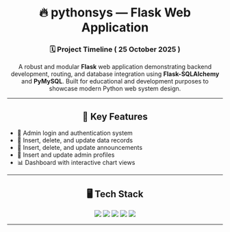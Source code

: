 <h1 align="center">🔥 pythonsys — Flask Web Application</h1>

<h3 align="center">🗓 Project Timeline ( 25 October 2025 )</h3>

<p align="center">
  A robust and modular <strong>Flask</strong> web application demonstrating backend development, routing, and database integration using <strong>Flask-SQLAlchemy</strong> and <strong>PyMySQL</strong>.  
  Built for educational and development purposes to showcase modern Python web system design.
</p>

---

<h2 align="center">🚀 Key Features</h2>

<ul>
  <li>🔑 Admin login and authentication system</li>
  <li>📄 Insert, delete, and update data records</li>
  <li>📢 Insert, delete, and update announcements</li>
  <li>👤 Insert and update admin profiles</li>
  <li>📊 Dashboard with interactive chart views</li>
</ul>

---

<h2 align="center">🖥 Tech Stack</h2>

<p align="center">
  <img src="https://img.shields.io/badge/HTML5-%23E34F26.svg?style=for-the-badge&logo=html5&logoColor=white"/>
  <img src="https://img.shields.io/badge/Python-3776AB.svg?style=for-the-badge&logo=python&logoColor=white"/>
  <img src="https://img.shields.io/badge/JavaScript-F7DF1E.svg?style=for-the-badge&logo=javascript&logoColor=black"/>
  <img src="https://img.shields.io/badge/Flask-000000?style=for-the-badge&logo=flask&logoColor=white"/>
  <img src="https://img.shields.io/badge/MySQL-005C84?style=for-the-badge&logo=mysql&logoColor=white"/>
</p>


---

